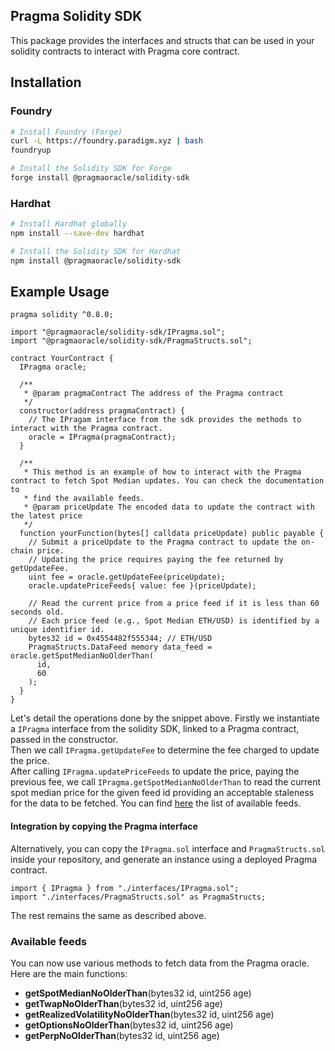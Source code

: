 ## Pragma Solidity SDK

This package provides the interfaces and structs that can be used in your
solidity contracts to interact with Pragma core contract.

## Installation

### Foundry

```bash
# Install Foundry (Forge)
curl -L https://foundry.paradigm.xyz | bash
foundryup

# Install the Solidity SDK for Forge
forge install @pragmaoracle/solidity-sdk
```

### Hardhat

```bash
# Install Hardhat globally
npm install --save-dev hardhat

# Install the Solidity SDK for Hardhat
npm install @pragmaoracle/solidity-sdk
```

## Example Usage

```solidity
pragma solidity ^0.8.0;

import "@pragmaoracle/solidity-sdk/IPragma.sol";
import "@pragmaoracle/solidity-sdk/PragmaStructs.sol";

contract YourContract {
  IPragma oracle;

  /**
   * @param pragmaContract The address of the Pragma contract
   */
  constructor(address pragmaContract) {
    // The IPragam interface from the sdk provides the methods to interact with the Pragma contract.
    oracle = IPragma(pragmaContract);
  }

  /**
   * This method is an example of how to interact with the Pragma contract to fetch Spot Median updates. You can check the documentation to
   * find the available feeds.
   * @param priceUpdate The encoded data to update the contract with the latest price
   */
  function yourFunction(bytes[] calldata priceUpdate) public payable {
    // Submit a priceUpdate to the Pragma contract to update the on-chain price.
    // Updating the price requires paying the fee returned by getUpdateFee.
    uint fee = oracle.getUpdateFee(priceUpdate);
    oracle.updatePriceFeeds{ value: fee }(priceUpdate);

    // Read the current price from a price feed if it is less than 60 seconds old.
    // Each price feed (e.g., Spot Median ETH/USD) is identified by a unique identifier id.
    bytes32 id = 0x4554482f555344; // ETH/USD
    PragmaStructs.DataFeed memory data_feed = oracle.getSpotMedianNoOlderThan(
      id,
      60
    );
  }
}
```

Let's detail the operations done by the snippet above.
Firstly we instantiate a `IPragma` interface from the solidity SDK, linked to a Pragma contract, passed in the constructor.  
Then we call `IPragma.getUpdateFee` to determine the fee charged to update the price.  
After calling `IPragma.updatePriceFeeds` to update the price, paying the previous fee, we call `IPragma.getSpotMedianNoOlderThan` to read the current spot median price for the given feed id providing an acceptable staleness for the data to be fetched.
You can find [here](https://docs.pragma.build/v2/Price%20Feeds/supported-assets-chains) the list of available feeds.

#### Integration by copying the Pragma interface

Alternatively, you can copy the `IPragma.sol` interface and `PragmaStructs.sol` inside your repository, and generate an instance using a deployed Pragma contract.

```solidity
import { IPragma } from "./interfaces/IPragma.sol";
import "./interfaces/PragmaStructs.sol" as PragmaStructs;
```

The rest remains the same as described above.

### Available feeds

You can now use various methods to fetch data from the Pragma oracle. Here are the main functions:

- **getSpotMedianNoOlderThan**(bytes32 id, uint256 age)
- **getTwapNoOlderThan**(bytes32 id, uint256 age)
- **getRealizedVolatilityNoOlderThan**(bytes32 id, uint256 age)
- **getOptionsNoOlderThan**(bytes32 id, uint256 age)
- **getPerpNoOlderThan**(bytes32 id, uint256 age)
